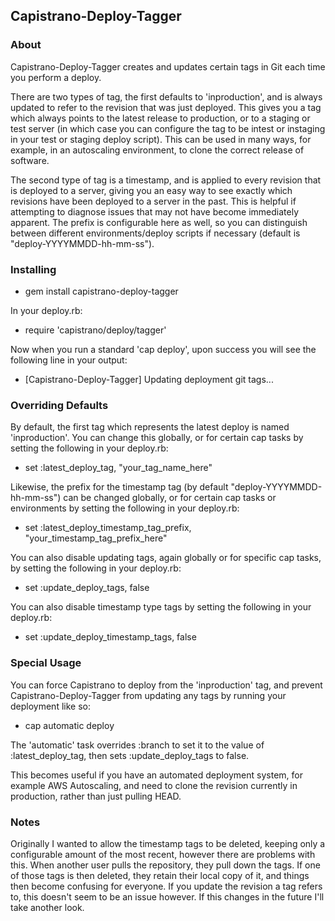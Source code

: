 ## Capistrano-Deploy-Tagger

### About

Capistrano-Deploy-Tagger creates and updates certain tags in Git each time you perform a deploy.

There are two types of tag, the first defaults to 'inproduction', and is always updated to refer to the revision that was just deployed. This gives you a tag which always points to the latest release to production, or to a staging or test server (in which case you can configure the tag to be intest or instaging in your test or staging deploy script). This can be used in many ways, for example, in an autoscaling environment, to clone the correct release of software.

The second type of tag is a timestamp, and is applied to every revision that is deployed to a server, giving you an easy way to see exactly which revisions have been deployed to a server in the past. This is helpful if attempting to diagnose issues that may not have become immediately apparent.  The prefix is configurable here as well, so you can distinguish between different environments/deploy scripts if necessary (default is "deploy-YYYYMMDD-hh-mm-ss").

### Installing

  - gem install capistrano-deploy-tagger

In your deploy.rb:

  - require 'capistrano/deploy/tagger'

Now when you run a standard 'cap deploy', upon success you will see the following line in your output:

  - [Capistrano-Deploy-Tagger] Updating deployment git tags...

### Overriding Defaults

By default, the first tag which represents the latest deploy is named 'inproduction'. You can change this globally, or for certain cap tasks by setting the following in your deploy.rb:
  
  - set :latest_deploy_tag, "your_tag_name_here"

Likewise, the prefix for the timestamp tag (by default "deploy-YYYYMMDD-hh-mm-ss") can be changed globally, or for certain cap tasks or environments by setting the following in your deploy.rb:
  
  - set :latest_deploy_timestamp_tag_prefix, "your_timestamp_tag_prefix_here"

You can also disable updating tags, again globally or for specific cap tasks, by setting the following in your deploy.rb:

  - set :update_deploy_tags, false

You can also disable timestamp type tags by setting the following in your deploy.rb:

  - set :update_deploy_timestamp_tags, false

### Special Usage

You can force Capistrano to deploy from the 'inproduction' tag, and prevent Capistrano-Deploy-Tagger from updating any tags by running your deployment like so:

  - cap automatic deploy

The 'automatic' task overrides :branch to set it to the value of :latest_deploy_tag, then sets :update_deploy_tags to false.

This becomes useful if you have an automated deployment system, for example AWS Autoscaling, and need to clone the revision currently in production, rather than just pulling HEAD.

### Notes

Originally I wanted to allow the timestamp tags to be deleted, keeping only a configurable amount of the most recent, however there are problems with this. When another user pulls the repository, they pull down the tags. If one of those tags is then deleted, they retain their local copy of it, and things then become confusing for everyone. If you update the revision a tag refers to, this doesn't seem to be an issue however. If this changes in the future I'll take another look.